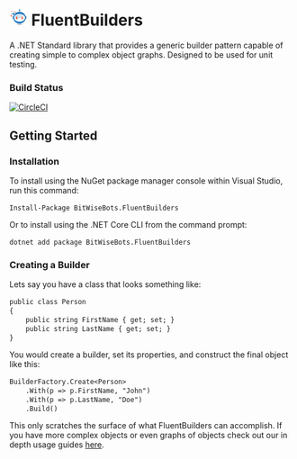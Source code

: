 # <img src="logo.png" alt="logo" width="32" height="32"> FluentBuilders
A .NET Standard library that provides a generic builder pattern capable of creating simple to complex object graphs. Designed to be used for unit testing.


### Build Status
[![CircleCI](https://circleci.com/gh/BitWiseBots/FluentBuilders/tree/main.svg?style=shield)](https://circleci.com/gh/BitWiseBots/FluentBuilders/tree/main)

## Getting Started
### Installation

To install using the NuGet package manager console within Visual Studio, run this command:
```
Install-Package BitWiseBots.FluentBuilders
```

Or to install using the .NET Core CLI from the command prompt:
```
dotnet add package BitWiseBots.FluentBuilders
```

### Creating a Builder

Lets say you have a class that looks something like:
```
public class Person
{
    public string FirstName { get; set; }
    public string LastName { get; set; }
}
```

You would create a builder, set its properties, and construct the final object like this:
```
BuilderFactory.Create<Person>
    .With(p => p.FirstName, "John")
    .With(p => p.LastName, "Doe")
    .Build()
```

This only scratches the surface of what FluentBuilders can accomplish.
If you have more complex objects or even graphs of objects check out our in depth usage guides [here](https://bitwisebots.github.io/fluent-builders/).
